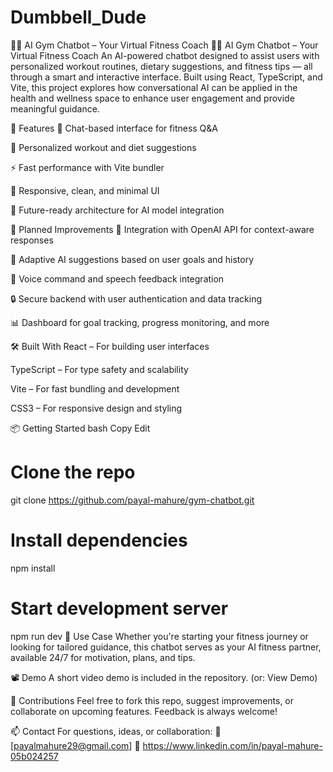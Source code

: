 # Dumbbell_Dude
🏋️‍♀️ AI Gym Chatbot – Your Virtual Fitness Coach
🏋️‍♀️ AI Gym Chatbot – Your Virtual Fitness Coach
An AI-powered chatbot designed to assist users with personalized workout routines, dietary suggestions, and fitness tips — all through a smart and interactive interface. Built using React, TypeScript, and Vite, this project explores how conversational AI can be applied in the health and wellness space to enhance user engagement and provide meaningful guidance.

🚀 Features
💬 Chat-based interface for fitness Q&A

🏃 Personalized workout and diet suggestions

⚡ Fast performance with Vite bundler

📱 Responsive, clean, and minimal UI

🎯 Future-ready architecture for AI model integration

🧠 Planned Improvements
🔗 Integration with OpenAI API for context-aware responses

🧠 Adaptive AI suggestions based on user goals and history

🎤 Voice command and speech feedback integration

🔒 Secure backend with user authentication and data tracking

📊 Dashboard for goal tracking, progress monitoring, and more

🛠️ Built With
React – For building user interfaces

TypeScript – For type safety and scalability

Vite – For fast bundling and development

CSS3 – For responsive design and styling

📦 Getting Started
bash
Copy
Edit
# Clone the repo
git clone https://github.com/payal-mahure/gym-chatbot.git

# Install dependencies
npm install

# Start development server
npm run dev
🎯 Use Case
Whether you're starting your fitness journey or looking for tailored guidance, this chatbot serves as your AI fitness partner, available 24/7 for motivation, plans, and tips.

📽️ Demo
A short video demo is included in the repository. (or: View Demo)

🤝 Contributions
Feel free to fork this repo, suggest improvements, or collaborate on upcoming features. Feedback is always welcome!

📫 Contact
For questions, ideas, or collaboration:
📩 [payalmahure29@gmail.com]
🔗 https://www.linkedin.com/in/payal-mahure-05b024257


